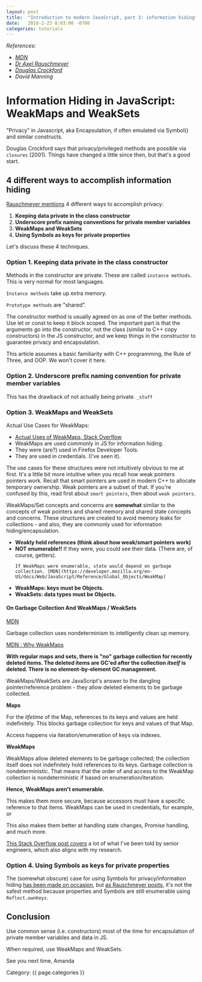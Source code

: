 ```yaml
---
layout: post
title:  "Introduction to modern JavaScript, part 3: information hiding"
date:   2018-2-23 8:03:00 -0700
categories: tutorials
---
```

*References:*
- *[MDN](https://developer.mozilla.org/en-US/docs/Web/JavaScript/Reference/Global_Objects/WeakMap)*
- *[Dr Axel Rauschmeyer](http://2ality.com/2016/01/private-data-classes.html)*
- *[Douglas Crockford](https://crockford.com/javascript/private.html)*
- *David Manning*

# Information Hiding in JavaScript: WeakMaps and WeakSets
"Privacy" in Javascript, aka Encapsulation, if often emulated via Symbol() and similar constructs.

Douglas Crockford says that privacy/privileged methods are possible via `closures` (2001). Things have changed a little since then, but that's a good start.

## 4 different ways to accomplish information hiding
[Rauschmeyer mentions](http://2ality.com/2016/01/private-data-classes.html) 4 different ways to accomplish privacy:

1. **Keeping data private in the class constructor**
2. **Underscore prefix naming conventions for private member variables**
3. **WeakMaps and WeakSets**
4. **Using Symbols as keys for private properties**

Let's discuss these 4 techniques.

### Option 1. Keeping data private in the class constructor
Methods in the constructor are private. These are called `instance methods`. This is very normal for most languages.

`Instance methods` take up extra memory.

`Prototype methods` are "shared".

The constructor method is usually agreed on as one of the better methods. Use let or const to keep it block scoped.
The important part is that the arguments go into the constructor, not the class (similar to C++ copy constructors) in
the JS constructor, and we keep things in the constructor to guarantee privacy and encapsulation.

This article assumes a basic familiarity with C++ programming, the Rule of Three, and OOP. We won't cover it here.

### Option 2. Underscore prefix naming convention for private member variables
This has the drawback of not actually being private. `_stuff`

### Option 3. WeakMaps and WeakSets

Actual Use Cases for WeakMaps:
- [Actual Uses of WeakMaps, Stack Overflow](https://stackoverflow.com/questions/29413222/what-are-the-actual-uses-of-es6-weakmap)
- WeakMaps are used commonly in JS for information hiding.
- They were (are?) used in Firefox Developer Tools.
- They are used in credentials. (I've seen it).

The use cases for these structures were not intuitively obvious to me at first.
It's a little bit more intuitive when you recall how weak pointers pointers work.
Recall that smart pointers are used in modern C++ to allocate temporary ownership.
Weak pointers are a subset of that. If you're confused by this, read first about
`smart pointers`, then about `weak pointers`.

WeakMaps/Set concepts and concerns are **somewhat** similar to the concepts of weak pointers and
shared memory and shared state concepts and concerns. These structures are created
to avoid memory leaks for collections - and also, they are commonly used for
information hiding/encapsulation.

- **Weakly held references (think about how weak/smart pointers work)**
- **NOT enumerable!!** If they were, you could see their data. (There are, of course, getters).
  ```
  If WeakMaps were enumerable, state would depend on garbage collection. [MDN](https://developer.mozilla.org/en-US/docs/Web/JavaScript/Reference/Global_Objects/WeakMap)
  ```
- **WeakMaps: keys must be Objects.**
- **WeakSets: data types must be Objects.**

#### On Garbage Collection And WeakMaps / WeakSets
[MDN](https://developer.mozilla.org/en-US/docs/Web/JavaScript/Reference/Global_Objects/WeakMap)

Garbage collection uses nondeterminism to intelligently clean up memory.

[MDN : Why WeakMaps](https://developer.mozilla.org/en-US/docs/Web/JavaScript/Reference/Global_Objects/WeakMap)

**With regular maps and sets, there is "no" garbage collection for recently deleted items.
The deleted items are GC'ed after the collection *itself* is deleted. There is no
element-by-element GC management.**

WeakMaps/WeakSets are JavaScript's answer to the dangling pointer/reference
problem - they allow deleted elements to be garbage collected.

**Maps**

For the *lifetime* of the Map, references to its keys and values are held indefinitely.
This blocks garbage collection for keys and values of that Map.

Access happens via iteration/enumeration of keys via indexes.

**WeakMaps**

WeakMaps allow deleted elements to be garbage collected; the collection
itself does not indefinitely hold references to its keys. Garbage collection is
nondeterministic. That means that the order of and access to the WeakMap collection is
nondeterministic if based on enumeration/iteration.

**Hence, WeakMaps aren't enumerable.**

This makes them more secure, because accessors must have a specific reference to
that items. WeakMaps can be used in credentials, for example, or

This also makes them better at handling state changes, Promise handling, and
much more.

[This Stack Overflow post covers](https://stackoverflow.com/questions/29413222/what-are-the-actual-uses-of-es6-weakmap)
a lot of what I've been told by senior engineers, which also aligns with my
research.

### Option 4. Using Symbols as keys for private properties
The (somewhat obscure) case for using Symbols for privacy/information hiding [has been made on occasion](https://medium.com/@davidrhyswhite/private-members-in-es6-db1ccd6128a5), but [as Rauschmeyer posits](http://2ality.com/2016/01/private-data-classes.html),
it's not the safest method because properties and Symbols are still enumerable using `Reflect.ownKeys`.

## Conclusion
Use common sense (i.e. constructors) most of the time for encapsulation of private member variables and data in JS.

When required, use WeakMaps and WeakSets.

See you next time,
Amanda

<span>Category: {{ page.categories }}</span>
